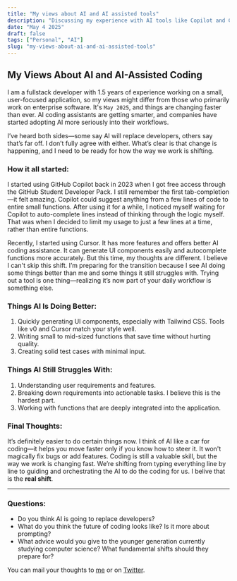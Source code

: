 ```yaml
---
title: "My views about AI and AI assisted tools"
description: "Discussing my experience with AI tools like Copilot and Cursor, and how I’m preparing for the evolving role of developers in the future of coding"
date: "May 4 2025"
draft: false
tags: ["Personal", "AI"]
slug: "my-views-about-ai-and-ai-assisted-tools"
---
```


## My Views About AI and AI-Assisted Coding

I am a fullstack developer with 1.5 years of experience working on a small, user-focused application, so my views might differ from those who primarily work on enterprise software. It's `May 2025`, and things are changing faster than ever. AI coding assistants are getting smarter, and companies have started adopting AI more seriously into their workflows. 

I’ve heard both sides—some say AI will replace developers, others say that’s far off. I don’t fully agree with either. What’s clear is that change is happening, and I need to be ready for how the way we work is shifting.

### How it all started:
I started using GitHub Copilot back in 2023 when I got free access through the GitHub Student Developer Pack. I still remember the first tab-completion—it felt amazing. Copilot could suggest anything from a few lines of code to entire small functions. After using it for a while, I noticed myself waiting for Copilot to auto-complete lines instead of thinking through the logic myself. That was when I decided to limit my usage to just a few lines at a time, rather than entire functions.

Recently, I started using Cursor. It has more features and offers better AI coding assistance. It can generate UI components easily and autocomplete functions more accurately. But this time, my thoughts are different. I believe I can't skip this shift. I’m preparing for the transition because I see AI doing some things better than me and some things it still struggles with. Trying out a tool is one thing—realizing it’s now part of your daily workflow is something else.

### **Things AI Is Doing Better:**

1. Quickly generating UI components, especially with Tailwind CSS. Tools like v0 and Cursor match your style well.
2. Writing small to mid-sized functions that save time without hurting quality.
3. Creating solid test cases with minimal input.

### **Things AI Still Struggles With:**

1. Understanding user requirements and features.
2. Breaking down requirements into actionable tasks. I believe this is the hardest part.
3. Working with functions that are deeply integrated into the application.

### **Final Thoughts:**
It’s definitely easier to do certain things now. I think of AI like a car for coding—it helps you move faster only if you know how to steer it. It won't magically fix bugs or add features. Coding is still a valuable skill, but the way we work is changing fast. We’re shifting from typing everything line by line to guiding and orchestrating the AI to do the coding for us. I belive that is the **real shift**.

---

### **Questions:**

* Do you think AI is going to replace developers?
* What do you think the future of coding looks like? Is it more about prompting?
* What advice would you give to the younger generation currently studying computer science? What fundamental shifts should they prepare for?


You can mail your thoughts to [me](mailto:lakshmanshankarc@gmail.com) or on [Twitter](https://x.com/10Lakshman).